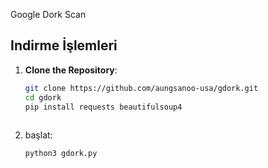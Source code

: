 Google Dork Scan

## Indirme İşlemleri

1. **Clone the Repository**:
   ```bash
   git clone https://github.com/aungsanoo-usa/gdork.git
   cd gdork
   pip install requests beautifulsoup4
  

3. başlat:
   ```
   python3 gdork.py
   ```
